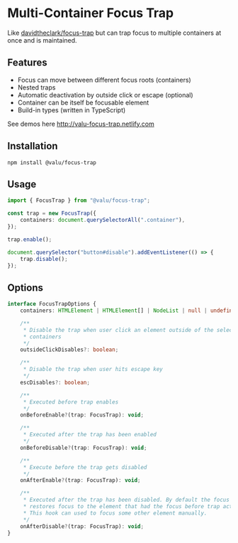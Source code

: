 # Multi-Container Focus Trap

Like [davidtheclark/focus-trap][] but can trap focus to multiple containers
at once and is maintained.

[davidtheclark/focus-trap]: https://github.com/davidtheclark/focus-trap

## Features

-   Focus can move between different focus roots (containers)
-   Nested traps
-   Automatic deactivation by outside click or escape (optional)
-   Container can be itself be focusable element
-   Build-in types (written in TypeScript)

See demos here <http://valu-focus-trap.netlify.com>

## Installation

    npm install @valu/focus-trap

## Usage

```ts
import { FocusTrap } from "@valu/focus-trap";

const trap = new FocusTrap({
    containers: document.querySelectorAll(".container"),
});

trap.enable();

document.querySelector("button#disable").addEventListener(() => {
    trap.disable();
});
```

## Options

```ts
interface FocusTrapOptions {
    containers: HTMLElement | HTMLElement[] | NodeList | null | undefined;

    /**
     * Disable the trap when user click an element outside of the selected
     * containers
     */
    outsideClickDisables?: boolean;

    /**
     * Disable the trap when user hits escape key
     */
    escDisables?: boolean;

    /**
     * Executed before trap enables
     */
    onBeforeEnable?(trap: FocusTrap): void;

    /**
     * Executed after the trap has been enabled
     */
    onBeforeDisable?(trap: FocusTrap): void;

    /**
     * Execute before the trap gets disabled
     */
    onAfterEnable?(trap: FocusTrap): void;

    /**
     * Executed after the trap has been disabled. By default the focus trap
     * restores focus to the element that had the focus before trap activation.
     * This hook can used to focus some other element manually.
     */
    onAfterDisable?(trap: FocusTrap): void;
}
```
